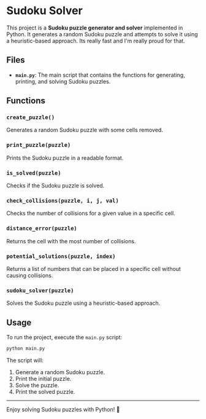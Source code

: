 # Sudoku Solver

This project is a **Sudoku puzzle generator and solver** implemented in Python. It generates a random Sudoku puzzle and attempts to solve it using a heuristic-based approach. Its really fast and I'm really proud for that.

## Files
- **`main.py`**: The main script that contains the functions for generating, printing, and solving Sudoku puzzles.

## Functions
### `create_puzzle()`
Generates a random Sudoku puzzle with some cells removed.

### `print_puzzle(puzzle)`
Prints the Sudoku puzzle in a readable format.

### `is_solved(puzzle)`
Checks if the Sudoku puzzle is solved.

### `check_collisions(puzzle, i, j, val)`
Checks the number of collisions for a given value in a specific cell.

### `distance_error(puzzle)`
Returns the cell with the most number of collisions.

### `potential_solutions(puzzle, index)`
Returns a list of numbers that can be placed in a specific cell without causing collisions.

### `sudoku_solver(puzzle)`
Solves the Sudoku puzzle using a heuristic-based approach.

## Usage
To run the project, execute the `main.py` script:
```bash
python main.py
```

The script will:
1. Generate a random Sudoku puzzle.
2. Print the initial puzzle.
3. Solve the puzzle.
4. Print the solved puzzle.

---

Enjoy solving Sudoku puzzles with Python! 🎯